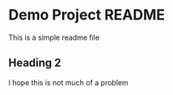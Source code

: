 # Demo Project README

This is a simple readme file

## Heading 2

I hope this is not much of a problem
